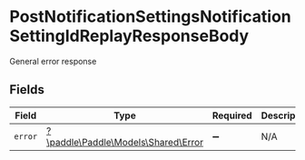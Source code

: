 # PostNotificationSettingsNotificationSettingIdReplayResponseBody

General error response


## Fields

| Field                                                               | Type                                                                | Required                                                            | Description                                                         |
| ------------------------------------------------------------------- | ------------------------------------------------------------------- | ------------------------------------------------------------------- | ------------------------------------------------------------------- |
| `error`                                                             | [?\paddle\Paddle\Models\Shared\Error](../../models/shared/Error.md) | :heavy_minus_sign:                                                  | N/A                                                                 |